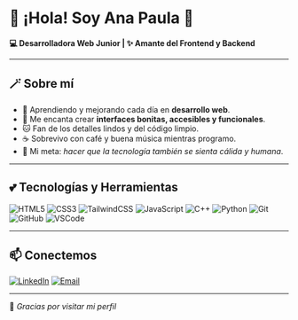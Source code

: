 # 🌸 ¡Hola! Soy Ana Paula 🌸  
**💻 Desarrolladora Web Junior | ✨ Amante del Frontend y Backend**  

---

## 🪄 Sobre mí
- 🌱 Aprendiendo y mejorando cada día en **desarrollo web**.
- 🎨 Me encanta crear **interfaces bonitas, accesibles y funcionales**.
- 🐱 Fan de los detalles lindos y del código limpio.
- ☕ Sobrevivo con café y buena música mientras programo.
- 💖 Mi meta: *hacer que la tecnología también se sienta cálida y humana*.

---

## 💕 Tecnologías y Herramientas
![HTML5](https://img.shields.io/badge/HTML5-ffb3ba?style=for-the-badge&logo=html5&logoColor=white)
![CSS3](https://img.shields.io/badge/CSS3-ffdfba?style=for-the-badge&logo=css3&logoColor=white)
![TailwindCSS](https://img.shields.io/badge/Tailwind_CSS-baffc9?style=for-the-badge&logo=tailwind-css&logoColor=white)
![JavaScript](https://img.shields.io/badge/JavaScript-faffba?style=for-the-badge&logo=javascript&logoColor=black)
![C++](https://img.shields.io/badge/C%2B%2B-bae1ff?style=for-the-badge&logo=c%2B%2B&logoColor=white)
![Python](https://img.shields.io/badge/Python-d5b3ff?style=for-the-badge&logo=python&logoColor=white)
![Git](https://img.shields.io/badge/Git-ffb3ba?style=for-the-badge&logo=git&logoColor=white)
![GitHub](https://img.shields.io/badge/GitHub-ffd6e0?style=for-the-badge&logo=github&logoColor=black)
![VSCode](https://img.shields.io/badge/VS_Code-baffc9?style=for-the-badge&logo=visual-studio-code&logoColor=white)

---

## 📫 Conectemos
[![LinkedIn](https://img.shields.io/badge/LinkedIn-bae1ff?style=for-the-badge&logo=linkedin&logoColor=white)](https://linkedin.com/in/tuusuario)
[![Email](https://img.shields.io/badge/Email-ffd6e0?style=for-the-badge&logo=gmail&logoColor=white)](mailto:tuemail@gmail.com)

---

🌟 *Gracias por visitar mi perfil*
